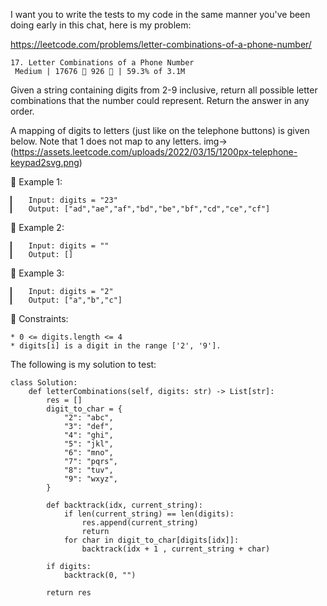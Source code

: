 I want you to write the tests to my code in the same manner you've been doing early in this chat, here is my problem:

https://leetcode.com/problems/letter-combinations-of-a-phone-number/
                        
    17. Letter Combinations of a Phone Number
     Medium | 17676  926  | 59.3% of 3.1M



Given a string containing digits from 2-9 inclusive, return all possible letter combinations that the number could represent. Return the answer in any order.

A mapping of digits to letters (just like on the telephone buttons) is given below. Note that 1 does not map to any letters.
img->(https://assets.leetcode.com/uploads/2022/03/15/1200px-telephone-keypad2svg.png)



󰛨 Example 1:

	▎	Input: digits = "23"
	▎	Output: ["ad","ae","af","bd","be","bf","cd","ce","cf"]

󰛨 Example 2:

	▎	Input: digits = ""
	▎	Output: []

󰛨 Example 3:

	▎	Input: digits = "2"
	▎	Output: ["a","b","c"]



 Constraints:

	* 0 <= digits.length <= 4
	* digits[i] is a digit in the range ['2', '9'].







The following is my solution to test:
```
class Solution:
    def letterCombinations(self, digits: str) -> List[str]:
        res = []
        digit_to_char = {
            "2": "abc",
            "3": "def",
            "4": "ghi",
            "5": "jkl",
            "6": "mno",
            "7": "pqrs",
            "8": "tuv",
            "9": "wxyz",
        }

        def backtrack(idx, current_string):
            if len(current_string) == len(digits):
                res.append(current_string)
                return
            for char in digit_to_char[digits[idx]]:
                backtrack(idx + 1 , current_string + char)

        if digits:
            backtrack(0, "")

        return res
        
```
